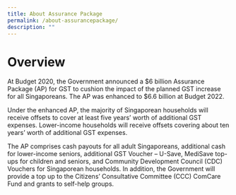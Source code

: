 ```yaml
---
title: About Assurance Package
permalink: /about-assurancepackage/
description: ""
---
```


# Overview 
At Budget 2020, the Government announced a $6 billion Assurance Package (AP) for GST to cushion the impact of the planned GST increase for all Singaporeans. The AP was enhanced to $6.6 billion at Budget 2022. 

Under the enhanced AP, the majority of Singaporean households will receive offsets to cover at least five years’ worth of additional GST expenses. Lower-income households will receive offsets covering about ten years’ worth of additional GST expenses.

The AP comprises cash payouts for all adult Singaporeans, additional cash for lower-income seniors, additional GST Voucher – U-Save, MediSave top-ups for children and seniors, and Community Development Council (CDC) Vouchers for Singaporean households. In addition, the Government will provide a top up to the Citizens’ Consultative Committee (CCC) ComCare Fund and grants to self-help groups.   
